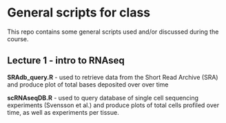 # General scripts for class

This repo contains some general scripts used and/or discussed during the course.  

## Lecture 1 - intro to RNAseq

**SRAdb_query.R** - used to retrieve data from the Short Read Archive (SRA) and produce plot of total bases deposited over over time

**scRNAseqDB.R** - used to query database of single cell sequencing experiments (Svensson et al.) and produce plots of total cells profiled over time, as well as experiments per tissue.